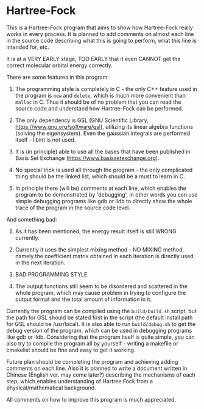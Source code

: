 # Hartree-Fock
This is a Hartree-Fock program that aims to show how Hartree-Fock really works in every process. It is planned to add comments on almost each line in the source code describing what this is going to perform, what this line is intended for, etc.

It is at a VERY EARLY stage, TOO EARLY that it even CANNOT get the correct molecular orbital energy correctly.

There are some features in this program:

1. The programming style is completely in C - the only C++ feature used in the program is `new` and `delete`, which is much more convenient than `malloc` in C. Thus it should be of no problem that you can read the source code and understand how Hartree-Fock can be performed.

2. The only dependency is GSL (GNU Scientific Library, https://www.gnu.org/software/gsl), utilizing its linear algebra functions (solving the eigensystem). Even the gaussian integrals are performed itself - libint is not used.

3. It is (in principle) able to use all the bases that have been published in Basis Set Exchange (https://www.basissetexchange.org).

4. No special trick is used all through the program - the only complicated thing should be the linked list, which should be a must to learn in C.

5. In principle there (will be) comments at each line, which enables the program to be demonstrated by 'debugging', in other words you can use simple debugging programs like gdb or lldb to directly show the whole trace of the program in the source code level.

And something bad:

1. As it has been mentioned, the energy result itself is still WRONG currently.

2. Currently it uses the simplest mixing method - NO MIXING method, namely the coefficient matrix obtained in each iteration is directly used in the next iteration.

3. BAD PROGRAMMING STYLE

4. The output functions still seem to be disordered and scattered in the whole program, which may cause problem in trying to configure the output format and the total amount of information in it.

Currently the program can be compiled using the `build/build.sh` script, but the path for GSL should be stated first in the script (the default install path for GSL should be /usr/local). It is also able to run `build/debug.sh` to get the debug version of the program, which can be used in debugging programs like gdb or lldb. Considering that the program itself is quite simple, you can also try to compile the program all by yourself - writing a makefile or cmakelist should be fine and easy to get it working.

Future plan should be completing the program and achieving adding comments on each line. Also it is planned to write a document written in Chinese (English ver. may come later?) describing the mechanisms of each step, which enables understanding of Hartree Fock from a physical/mathematical background.

All comments on how to improve this program is much appreciated.
